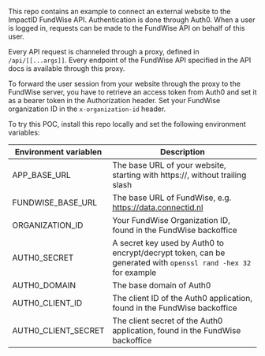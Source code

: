 This repo contains an example to connect an external website to the ImpactID FundWise API. Authentication is done through Auth0. When a user is logged in, requests can be made to the FundWise API on behalf of this user. 

Every API request is channeled through a proxy, defined in `/api/[[...args]]`. Every endpoint of the FundWise API specified in the API docs is available through this proxy. 

To forward the user session from your website through the proxy to the FundWise server, you have to retrieve an access token from Auth0 and set it as a bearer token in the Authorization header. Set your FundWise organization ID in the `x-organization-id` header.

To try this POC, install this repo locally and set the following environment variables:

| Environment variablen | Description                                                                                                   |
| --------------------- | ------------------------------------------------------------------------------------------------------------- |
| APP_BASE_URL          | The base URL of your website, starting with https://, without trailing slash                                  |
| FUNDWISE_BASE_URL     | The base URL of FundWise, e.g. https://data.connectid.nl                                                      |
| ORGANIZATION_ID       | Your FundWise Organization ID, found in the FundWise backoffice                                               |
| AUTH0_SECRET          | A secret key used by Auth0 to encrypt/decrypt token, can be generated with `openssl rand -hex 32` for example |
| AUTH0_DOMAIN          | The base domain of Auth0                                                                                      |
| AUTH0_CLIENT_ID       | The client ID of the Auth0 application, found in the FundWise backoffice                                      |
| AUTH0_CLIENT_SECRET   | The client secret of the Auth0 application, found in the FundWise backoffice                                  |